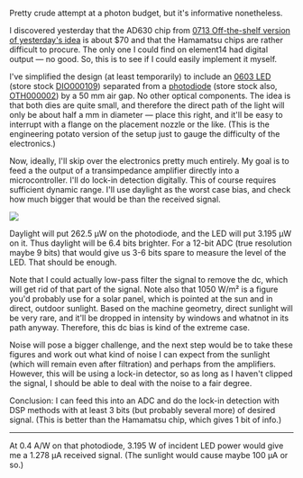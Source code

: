 Pretty crude attempt at a photon budget, but it's informative nonetheless.

I discovered yesterday that the AD630 chip from [0713 Off-the-shelf version of yesterday's idea](0713%20Off-the-shelf%20version%20of%20yesterday's%20idea.md) is about $70 and that the Hamamatsu chips are rather difficult to procure. The only one I could find on element14 had digital output — no good. So, this is to see if I could easily implement it myself.

I've simplified the design (at least temporarily) to include an [0603 LED](https://www.digikey.com/en/products/detail/liteon/LTST-C191KRKT/386837) (store stock [DIO000109](https://share.engineering.auckland.ac.nz/ece/ts/_layouts/listform.aspx?PageType=4&ListId={61BA02A2-09AE-43D9-928A-8404626AA3B3}&ID=688&ContentTypeID=0x0100F15804224016034EA9B87F5470A936F5)) separated from a [photodiode](http://share.engineering.auckland.ac.nz/ece/ts/Student%20Documents/SD%20019-101-411.pdf) (store stock also, [OTH000002](https://share.engineering.auckland.ac.nz/ece/ts/_layouts/listform.aspx?PageType=4&ListId={61BA02A2-09AE-43D9-928A-8404626AA3B3}&ID=680&ContentTypeID=0x0100F15804224016034EA9B87F5470A936F5)) by a 50 mm air gap. No other optical components. The idea is that both dies are quite small, and therefore the direct path of the light will only be about half a mm in diameter — place this right, and it'll be easy to interrupt with a flange on the placement nozzle or the like. (This is the engineering potato version of the setup just to gauge the difficulty of the electronics.)

Now, ideally, I'll skip over the electronics pretty much entirely. My goal is to feed a the output of a transimpedance amplifier directly into a microcontroller. I'll do lock-in detection digitally. This of course requires sufficient dynamic range. I'll use daylight as the worst case bias, and check how much bigger that would be than the received signal.

![](Page%201,%20object%205-1%201.jpg)

Daylight will put 262.5 µW on the photodiode, and the LED will put 3.195 µW on it. Thus daylight will be 6.4 bits brighter. For a 12-bit ADC (true resolution maybe 9 bits) that would give us 3-6 bits spare to measure the level of the LED. That should be enough.

Note that I could actually low-pass filter the signal to remove the dc, which will get rid of that part of the signal. Note also that 1050 W/m² is a figure you'd probably use for a solar panel, which is pointed at the sun and in direct, outdoor sunlight. Based on the machine geometry, direct sunlight will be very rare, and it'll be dropped in intensity by windows and whatnot in its path anyway. Therefore, this dc bias is kind of the extreme case.

Noise will pose a bigger challenge, and the next step would be to take these figures and work out what kind of noise I can expect from the sunlight (which will remain even after filtration) and perhaps from the amplifiers. However, this will be using a lock-in detector, so as long as I haven't clipped the signal, I should be able to deal with the noise to a fair degree.

Conclusion: I can feed this into an ADC and do the lock-in detection with DSP methods with at least 3 bits (but probably several more) of desired signal. (This is better than the Hamamatsu chip, which gives 1 bit of info.)

---

At 0.4 A/W on that photodiode, 3.195 W of incident LED power would give me a 1.278 µA received signal. (The sunlight would cause maybe 100 µA or so.)